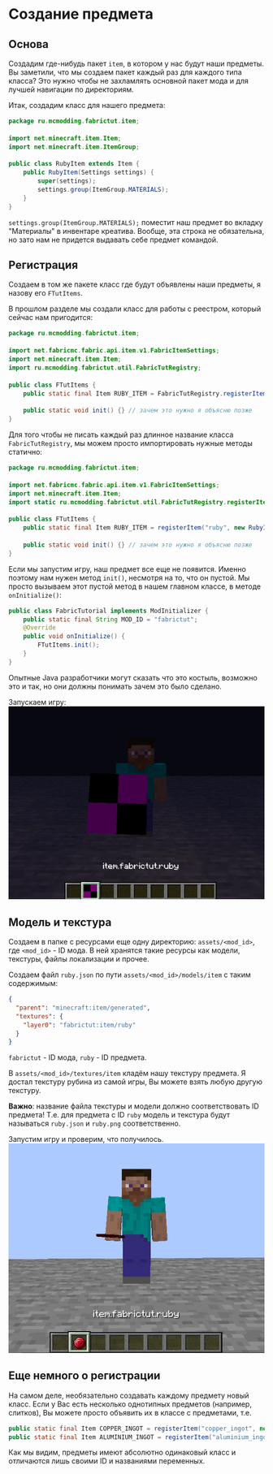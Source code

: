 # Создание предмета

## Основа
Создадим где-нибудь пакет `item`, в котором у нас будут наши предметы. Вы заметили, что мы создаем пакет каждый раз для каждого типа класса?
Это нужно чтобы не захламлять основной пакет мода и для лучшей навигации по директориям.

Итак, создадим класс для нашего предмета:
```java
package ru.mcmodding.fabrictut.item;

import net.minecraft.item.Item;
import net.minecraft.item.ItemGroup;

public class RubyItem extends Item {
    public RubyItem(Settings settings) {
        super(settings);
        settings.group(ItemGroup.MATERIALS);
    }
}
```
`settings.group(ItemGroup.MATERIALS);` поместит наш предмет во вкладку "Материалы" в инвентаре креатива. Вообще, эта строка не обязательна, но зато нам не придется выдавать себе предмет командой.

## Регистрация
Создаем в том же пакете класс где будут объявлены наши предметы, я назову его `FTutItems`.

В прошлом разделе мы создали класс для работы с реестром, который сейчас нам пригодится:
```java
package ru.mcmodding.fabrictut.item;

import net.fabricmc.fabric.api.item.v1.FabricItemSettings;
import net.minecraft.item.Item;
import ru.mcmodding.fabrictut.util.FabricTutRegistry;

public class FTutItems {
    public static final Item RUBY_ITEM = FabricTutRegistry.registerItem("ruby", new RubyItem(new FabricItemSettings()));
    
    public static void init() {} // зачем это нужно я объясню позже
}
```
Для того чтобы не писать каждый раз длинное название класса `FabricTutRegistry`, мы можем просто импортировать нужные методы статично:
```java
package ru.mcmodding.fabrictut.item;

import net.fabricmc.fabric.api.item.v1.FabricItemSettings;
import net.minecraft.item.Item;
import static ru.mcmodding.fabrictut.util.FabricTutRegistry.registerItem; // импортировали только метод

public class FTutItems {
    public static final Item RUBY_ITEM = registerItem("ruby", new RubyItem(new FabricItemSettings()));

    public static void init() {} // зачем это нужно я объясню позже
}
```
Если мы запустим игру, наш предмет все еще не появится. Именно поэтому нам нужен метод `init()`, несмотря на то, что он пустой.
Мы просто вызываем этот пустой метод в нашем главном классе, в методе `onInitialize()`:
```java
public class FabricTutorial implements ModInitializer {
    public static final String MOD_ID = "fabrictut";
    @Override
    public void onInitialize() {
        FTutItems.init();
    }
}
```
Опытные Java разработчики могут сказать что это костыль, возможно это и так, но они должны понимать зачем это было сделано.

Запускаем игру:
![скриншот в игре](images/creating_item_1.png)

## Модель и текстура
Создаем в папке с ресурсами еще одну директорию: `assets/<mod_id>`, где `<mod_id>` - ID мода. В ней хранятся такие ресурсы как модели, текстуры, файлы локализации и прочее.

Создаем файл `ruby.json` по пути `assets/<mod_id>/models/item` с таким содержимым:
```json
{
  "parent": "minecraft:item/generated",
  "textures": {
    "layer0": "fabrictut:item/ruby"
  }
}
```
`fabrictut` - ID мода, `ruby` - ID предмета.

В `assets/<mod_id>/textures/item` кладём нашу текстуру предмета. Я достал текстуру рубина из самой игры, Вы можете взять любую другую текстуру.

**Важно**: название файла текстуры и модели должно соответствовать ID предмета! Т.е. для предмета с ID `ruby` модель и текстура будут называться `ruby.json` и `ruby.png` соответственно.

Запустим игру и проверим, что получилось.
![скриншот в игре](images/creating_item_2.png)

## Еще немного о регистрации
На самом деле, необязательно создавать каждому предмету новый класс. Если у Вас есть несколько однотипных предметов (например, слитков), Вы можете просто объявить их в классе с предметами, т.е.
```java
public static final Item COPPER_INGOT = registerItem("copper_ingot", new Item(new FabricItemSettings()));
public static final Item ALUMINIUM_INGOT = registerItem("aluminium_ingot", new Item(new FabricItemSettings()));
```
Как мы видим, предметы имеют абсолютно одинаковый класс и отличаются лишь своими ID и названиями переменных.
